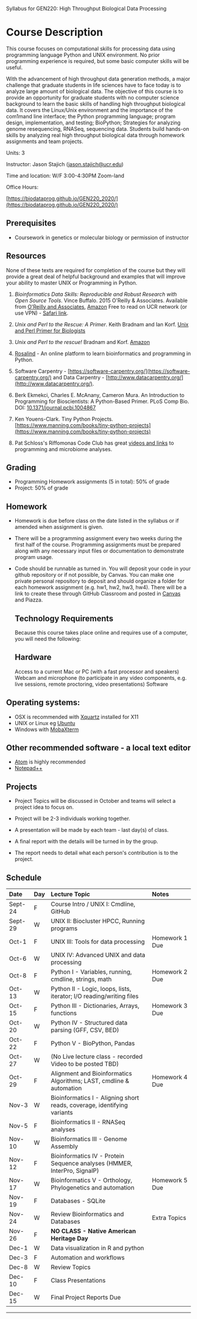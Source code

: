 Syllabus for GEN220: High Throughput Biological Data Processing

Course Description
==================

This course focuses on computational skills for processing data using
programming language Python and UNIX environment. No prior programming
experience is required, but some basic computer skills will be useful.

With the advancement of high throughput data generation methods, a
major challenge that graduate students in life sciences have to face
today is to analyze large amount of biological data. The objective of
this course is to provide an opportunity for graduate students with no
computer science background to learn the basic skills of handling high
throughput biological data. It covers the Linux/Unix environment and
the importance of the com1mand line interface; the Python programming
language; program design, implementation, and testing; BioPython;
Strategies for analyzing genome resequencing, RNASeq, sequencing data.
Students build hands-on skills by analyzing real high throughput
biological data through homework assignments and team projects.

Units: 3

Instructor: Jason Stajich (jason.stajich@ucr.edu)

Time and location: W/F 3:00-4:30PM Zoom-land

Office Hours:

[https://biodataprog.github.io/GEN220_2020/](https://biodataprog.github.io/GEN220_2020/)

Prerequisites
-------------

* Coursework in genetics or molecular biology or permission of instructor

Resources
---------

None of these texts are required for completion of the course but they
will provide a great deal of helpful background and examples that will
improve your ability to master UNIX or Programming in Python.

   1. _Bioinformatics Data Skills: Reproducible and Robust Research
      with Open Source Tools_. Vince Buffalo. 2015 O'Reilly &
      Associates. Available from [O'Reilly and Associates](http://shop.oreilly.com/product/0636920030157.do),
      [Amazon](http://amazon.com/Bioinformatics-Data-Skills-Reproducible-Research/dp/1449367372)
      Free to read on UCR network (or use VPN) - [Safari link](https://www.oreilly.com/library/view/bioinformatics-data-skills/9781449367480/).

   2. _Unix and Perl to the Rescue: A Primer_. Keith Bradnam and Ian
      Korf. [Unix and Perl Primer for Biologists](http://korflab.ucdavis.edu/unix_and_Perl/)

   3. _Unix and Perl to the rescue!_ Bradnam and
      Korf. [Amazon](https://www.amazon.com/gp/product/0521169828?tag=keithbradnamc-20)

   4. [Rosalind](http://rosalind.info/problems/locations/) - An online platform to learn bioinformatics and programming in Python.

   5. Software Carpentry -
      [https://software-carpentry.org/](https://software-carpentry.org/)
      and Data Carpentry - [http://www.datacarpentry.org/](http://www.datacarpentry.org/).

   6. Berk Ekmekci, Charles E. McAnany, Cameron Mura. An Introduction to Programming for Bioscientists: A Python-Based Primer. PLoS Comp Bio. DOI: [10.1371/journal.pcbi.1004867](https://doi.org/10.1371/journal.pcbi.1004867)

   7. Ken Youens-Clark. Tiny Python Projects. [https://www.manning.com/books/tiny-python-projects](https://www.manning.com/books/tiny-python-projects)

   8. Pat Schloss's Riffomonas Code Club has great [videos and links](https://riffomonas.org/code_club/) to programming and microbiome analyses.

Grading
-------

* Programming Homework assignments (5 in total): 50% of grade
* Project: 50% of grade

Homework
--------

* Homework is due before class on the date listed in the syllabus or if amended when assignment is given.

* There will be a programming assignment every two weeks during the first half of the course.
  Programming assignments must be prepared along with any necessary input files or documentation to demonstrate program usage.

* Code should be runnable as turned in. You will deposit your code in
  your github repository or if not possible, by Canvas. You can make
  one private personal repository to deposit and should organize a
  folder for each homework assignment (e.g. hw1, hw2, hw3, hw4). There will be a link to create these through GitHub Classroom and posted in [Canvas](https://elearn.ucr.edu/courses/17733/assignments/syllabus) and Piazza.

  Technology Requirements
  -----------------------
  Because this course takes place online and requires use of a computer, you will need the following:

  ## Hardware

  Access to a current Mac or PC (with a fast processor and speakers)
  Webcam and microphone (to participate in any video components, e.g. live sessions, remote proctoring, video presentations)
  Software

## Operating systems:
  * OSX is recommended with [Xquartz](https://www.xquartz.org/) installed for X11
  * UNIX or Linux eg [Ubuntu](https://ubuntu.com/)
  * Windows with [MobaXterm](https://mobaxterm.mobatek.net/)

## Other recommended software - a local text editor
 * [Atom](https://atom.io/) is highly recommended
* [Notepad++](https://notepad-plus-plus.org/downloads/)

Projects
--------

* Project Topics will be discussed in October and teams will select a project idea to focus on.

* Project will be 2-3 individuals working together.

* A presentation will be made by each team - last day(s) of class.

* A final report with the details will be turned in by the group.

* The report needs to detail what each person's contribution is to the
  project.

Schedule
--------

| Date	| Day |	Lecture Topic	|	Notes
| :------ | :---- | :---------------------- | :------------ |
| Sept-24 |	F	|	Course Intro / UNIX I: Cmdline, GitHub	|	|
| Sept-29	|	W	|	UNIX II: Biocluster HPCC, Running programs |	|
| Oct-1	|	F	|	UNIX III: Tools for data processing	| Homework 1 Due  |
| Oct-6	|	W	|	UNIX IV: Advanced UNIX and data processing	|	|
| Oct-8	|	F	|	Python I - Variables, running, cmdline, strings, math	| Homework 2 Due  |
| Oct-13	|	W	|	Python II - Logic, loops, lists, iterator; I/O reading/writing files	|	 |
| Oct-15	|	F	|	Python III - Dictionaries, Arrays, functions	|  Homework 3 Due  |
| Oct-20	|	W	|	Python IV - Structured data parsing (GFF, CSV, BED)	 |	|
| Oct-22	|	F	|	Python V - BioPython, Pandas | 	|
| Oct-27	|	W	|	(No Live lecture class - recorded Video to be posted TBD)	| |
| Oct-29	|	F	|	Alignment and Bioinformatics Algorithms; LAST, cmdline & automation	| Homework 4 Due |
| Nov-3	|	W	|	Bioinformatics I - Aligning short reads, coverage, identifying variants	|	|
| Nov-5 |	F	|	Bioinformatics II - RNASeq analyses	|	|
| Nov-10	|	W	|	Bioinformatics III - Genome Assembly	|  |
| Nov-12 |	F |	Bioinformatics IV - Protein Sequence analyses (HMMER, InterPro, SignalP)  |	|
| Nov-17 |	W |	Bioinformatics V - Orthology, Phylogenetics and automation | Homework 5 Due 	|
| Nov-19	|	F	|  Databases - SQLite |	|
| Nov-24 |	W |	Review Bioinformatics and Databases | Extra Topics	|
| Nov-26 |	F |	**NO CLASS - Native American Heritage Day** | 	|
| Dec-1	|	 W |  Data visualization in R and python | 	|
| Dec-3	|	F	| 	Automation and workflows|		|
| Dec-8	|	W | Review Topics |  |
| Dec-10	|	F | Class Presentations |  |
| Dec-15 | W | Final Project Reports Due | |

----------
